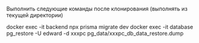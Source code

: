 Выполнить следующие команды после клонирования
(выполнять из текущей директории)

docker exec -it backend npx prisma migrate dev
docker exec -it database pg_restore -U edward -d xxxpc pg_data/xxxpc_db_data_restore.dump

